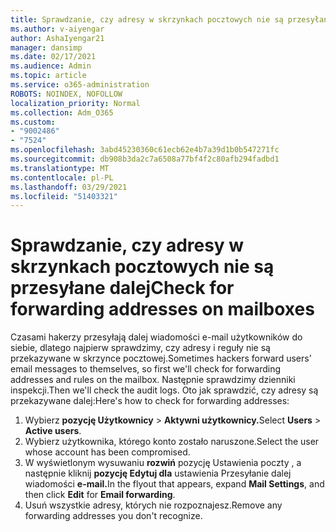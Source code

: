 ```yaml
---
title: Sprawdzanie, czy adresy w skrzynkach pocztowych nie są przesyłane dalej
ms.author: v-aiyengar
author: AshaIyengar21
manager: dansimp
ms.date: 02/17/2021
ms.audience: Admin
ms.topic: article
ms.service: o365-administration
ROBOTS: NOINDEX, NOFOLLOW
localization_priority: Normal
ms.collection: Adm_O365
ms.custom:
- "9002486"
- "7524"
ms.openlocfilehash: 3abd45230360c61ecb62e4b7a39d1b0b547271fc
ms.sourcegitcommit: db908b3da2c7a6508a77bf4f2c80afb294fadbd1
ms.translationtype: MT
ms.contentlocale: pl-PL
ms.lasthandoff: 03/29/2021
ms.locfileid: "51403321"
---
```

# <a name="check-for-forwarding-addresses-on-mailboxes"></a><span data-ttu-id="eb820-102">Sprawdzanie, czy adresy w skrzynkach pocztowych nie są przesyłane dalej</span><span class="sxs-lookup"><span data-stu-id="eb820-102">Check for forwarding addresses on mailboxes</span></span>

<span data-ttu-id="eb820-103">Czasami hakerzy przesyłają dalej wiadomości e-mail użytkowników do siebie, dlatego najpierw sprawdzimy, czy adresy i reguły nie są przekazywane w skrzynce pocztowej.</span><span class="sxs-lookup"><span data-stu-id="eb820-103">Sometimes hackers forward users' email messages to themselves, so first we'll check for forwarding addresses and rules on the mailbox.</span></span> <span data-ttu-id="eb820-104">Następnie sprawdzimy dzienniki inspekcji.</span><span class="sxs-lookup"><span data-stu-id="eb820-104">Then we'll check the audit logs.</span></span> <span data-ttu-id="eb820-105">Oto jak sprawdzić, czy adresy są przekazywane dalej:</span><span class="sxs-lookup"><span data-stu-id="eb820-105">Here's how to check for forwarding addresses:</span></span>

1. <span data-ttu-id="eb820-106">Wybierz **pozycję Użytkownicy**  >  **Aktywni użytkownicy.**</span><span class="sxs-lookup"><span data-stu-id="eb820-106">Select **Users** > **Active users**.</span></span>
1. <span data-ttu-id="eb820-107">Wybierz użytkownika, którego konto zostało naruszone.</span><span class="sxs-lookup"><span data-stu-id="eb820-107">Select the user whose account has been compromised.</span></span>
1. <span data-ttu-id="eb820-108">W wyświetlonym wysuwaniu **rozwiń** pozycję Ustawienia poczty , a następnie kliknij **pozycję Edytuj dla** ustawienia Przesyłanie dalej wiadomości **e-mail.**</span><span class="sxs-lookup"><span data-stu-id="eb820-108">In the flyout that appears, expand **Mail Settings**, and then click **Edit** for **Email forwarding**.</span></span>
1. <span data-ttu-id="eb820-109">Usuń wszystkie adresy, których nie rozpoznajesz.</span><span class="sxs-lookup"><span data-stu-id="eb820-109">Remove any forwarding addresses you don't recognize.</span></span>